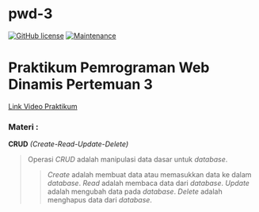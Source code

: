 # pwd-3

[![GitHub license](https://img.shields.io/github/license/Naereen/StrapDown.js.svg)](https://github.com/himawanTIF/pwd-3/blob/main/LICENSE)
[![Maintenance](https://img.shields.io/badge/Maintained%3F-yes-green.svg)](https://github.com/himawanTIF/pwd-3/graphs/commit-activity)

# Praktikum Pemrograman Web Dinamis Pertemuan 3
[Link Video Praktikum](https://drive.google.com/file/d/1cNilODZdYQlZmsbG_UDd26h3aQvEfo6k/view)

### Materi :

__CRUD__ *(Create-Read-Update-Delete)*
> Operasi *CRUD* adalah manipulasi data dasar untuk *database*.
>> *Create* adalah membuat data atau memasukkan data ke dalam *database*.
>> *Read* adalah membaca data dari *database*.
>> *Update* adalah mengubah data pada *database*.
>> *Delete* adalah menghapus data dari *database*.
